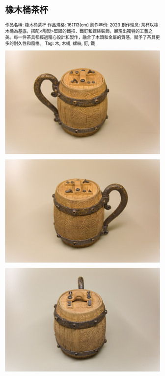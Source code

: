 # 橡木桶茶杯

作品名稱: 橡木桶茶杯
作品規格: 16*11*13(cm)
創作年份: 2023
創作理念: 茶杯以橡木桶為基底，搭配<陶製>堅固的鐵把、鐵釘和螺絲裝飾，展現出獨特的工藝之美。每一件茶具都經過精心設計和製作，融合了木頭和金屬的質感，賦予了茶具更多的耐久性和風格。
Tag: 木, 木桶, 螺絲, 釘, 鐵

![木桶杯01_3.jpg](%25E6%259C%25A8%25E6%25A1%25B6%25E6%259D%25AF01_3.jpg)

![木桶杯01_1.jpg](%25E6%259C%25A8%25E6%25A1%25B6%25E6%259D%25AF01_1.jpg)

![木桶杯01_4.jpg](%25E6%259C%25A8%25E6%25A1%25B6%25E6%259D%25AF01_4.jpg)